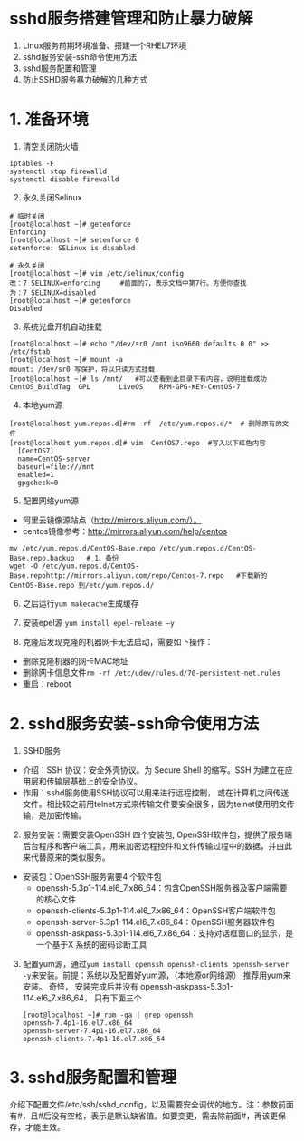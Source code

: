 # sshd服务搭建管理和防止暴力破解
1. Linux服务前期环境准备、搭建一个RHEL7环境
2. sshd服务安装-ssh命令使用方法
3. sshd服务配置和管理
4. 防止SSHD服务暴力破解的几种方式

# 1.  准备环境

1. 清空关闭防火墙
```
iptables -F
systemctl stop firewalld
systemctl disable firewalld
```
2. 永久关闭Selinux
```
# 临时关闭
[root@localhost ~]# getenforce 
Enforcing
[root@localhost ~]# setenforce 0
setenforce: SELinux is disabled
```
```
# 永久关闭
[root@localhost ~]# vim /etc/selinux/config  
改：7 SELINUX=enforcing     #前面的7，表示文档中第7行。方便你查找
为：7 SELINUX=disabled
[root@localhost ~]# getenforce 
Disabled
```
3. 系统光盘开机自动挂载
```
[root@localhost ~]# echo "/dev/sr0 /mnt iso9660 defaults 0 0" >> /etc/fstab
[root@localhost ~]# mount -a
mount: /dev/sr0 写保护，将以只读方式挂载
[root@localhost ~]# ls /mnt/   #可以查看到此目录下有内容，说明挂载成功
CentOS_BuildTag  GPL       LiveOS    RPM-GPG-KEY-CentOS-7
```
4. 本地yum源
```
[root@localhost yum.repos.d]#rm -rf  /etc/yum.repos.d/*  # 删除原有的文件
[root@localhost yum.repos.d]# vim  CentOS7.repo  #写入以下红色内容
  [CentOS7]   
  name=CentOS-server     
  baseurl=file:///mnt  
  enabled=1  
  gpgcheck=0
```


5. 配置网络yum源
  - 阿里云镜像源站点（http://mirrors.aliyun.com/）。
  - centos镜像参考：http://mirrors.aliyun.com/help/centos
```
mv /etc/yum.repos.d/CentOS-Base.repo /etc/yum.repos.d/CentOS-Base.repo.backup   # 1、备份
wget -O /etc/yum.repos.d/CentOS-Base.repohttp://mirrors.aliyun.com/repo/Centos-7.repo   #下载新的CentOS-Base.repo 到/etc/yum.repos.d/
```
6. 之后运行```yum makecache```生成缓存

7. 安装epel源 ```yum install epel-release –y```

8. 克隆后发现克隆的机器网卡无法启动，需要如下操作：
  - 删除克隆机器的网卡MAC地址
  - 删除网卡信息文件```rm -rf /etc/udev/rules.d/70-persistent-net.rules```
  - 重启：reboot

# 2. sshd服务安装-ssh命令使用方法
1. SSHD服务
  - 介绍：SSH 协议：安全外壳协议。为 Secure Shell 的缩写。SSH 为建立在应用层和传输层基础上的安全协议。
  - 作用：sshd服务使用SSH协议可以用来进行远程控制， 或在计算机之间传送文件。相比较之前用telnet方式来传输文件要安全很多，因为telnet使用明文传输，是加密传输。
2. 服务安装：需要安装OpenSSH 四个安装包, OpenSSH软件包，提供了服务端后台程序和客户端工具，用来加密远程控件和文件传输过程中的数据，并由此来代替原来的类似服务。
  - 安装包：OpenSSH服务需要4 个软件包
    - openssh-5.3p1-114.el6_7.x86_64：包含OpenSSH服务器及客户端需要的核心文件
    - openssh-clients-5.3p1-114.el6_7.x86_64：OpenSSH客户端软件包
    - openssh-server-5.3p1-114.el6_7.x86_64：OpenSSH服务器软件包
    - openssh-askpass-5.3p1-114.el6_7.x86_64：支持对话框窗口的显示，是一个基于X 系统的密码诊断工具
3. 配置yum源，通过```yum install openssh openssh-clients openssh-server -y```来安装。前提：系统以及配置好yum源，（本地源or网络源） 推荐用yum来安装。 奇怪， 安装完成后并没有 openssh-askpass-5.3p1-114.el6_7.x86_64， 只有下面三个
    ```shell
    [root@localhost ~]# rpm -qa | grep openssh
    openssh-7.4p1-16.el7.x86_64
    openssh-server-7.4p1-16.el7.x86_64
    openssh-clients-7.4p1-16.el7.x86_64
    ```
# 3. sshd服务配置和管理    

介绍下配置文件/etc/ssh/sshd_config，以及需要安全调优的地方。注：参数前面有#，且#后没有空格，表示是默认缺省值。如要变更，需去除前面#，再该更保存，才能生效。
